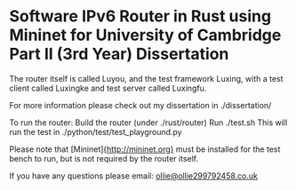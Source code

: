 # Software IPv6 Router in Rust using Mininet for University of Cambridge Part II (3rd Year) Dissertation

The router itself is called Luyou, and the test framework Luxing, with a test client called Luxingke and test server called Luxingfu.

For more information please check out my dissertation in ./dissertation/

To run the router:
Build the router (under ./rust/router)
Run ./test.sh
This will run the test in ./python/test/test_playground.py

Please note that [Mininet]{http://mininet.org} must be installed for the test bench to run, but is not required by the router itself.

If you have any questions please email: ollie@ollie299792458.co.uk
